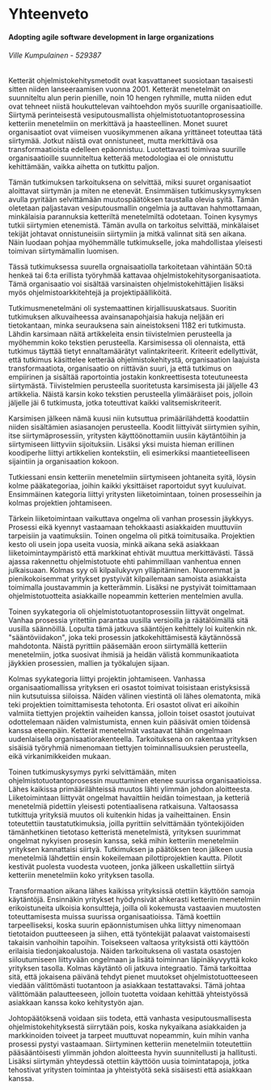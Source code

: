 Yhteenveto
==========

#### Adopting agile software development in large organizations
###### Ville Kumpulainen - 529387

Ketterät ohjelmistokehitysmetodit ovat kasvattaneet suosiotaan
tasaisesti sitten niiden lanseeraamisen vuonna 2001. Ketterät
menetelmät on suunniteltu alun perin pienille, noin 10 hengen ryhmille,
mutta niiden edut ovat tehneet niistä houkuttelevan vaihtoehdon myös
suurille organisaatioille. Siirtymä perinteisestä vesiputousmallista
ohjelmistotuotantoprosessina ketteriin menetelmiin on merkittävä ja
haasteellinen. Monet suuret organisaatiot ovat viimeisen vuosikymmenen
aikana yrittäneet toteuttaa tätä siirtymää. Jotkut näistä
ovat onnistuneet, mutta merkittävä osa transformaatioista edelleen
epäonnistuu. Luotettavasti toimivaa suurille organisaatioille
suunniteltua ketterää metodologiaa ei ole onnistuttu kehittämään,
vaikka aihetta on tutkittu paljon.

Tämän tutkimuksen tarkoituksena on selvittää, miksi suuret
organisaatiot aloittavat siirtymän ja miten ne etenevät. Ensimmäisen
tutkimuskysymyksen avulla pyritään selvittämään muutospäätöksen
taustalla olevia syitä. Tämän oletetaan paljastavan vesiputousmallin
ongelmia ja auttavan hahmottamaan, minkälaisia parannuksia ketteriltä
menetelmiltä odotetaan. Toinen kysymys tutkii siirtymien etenemistä.
Tämän avulla on tarkoitus selvittää, minkälaiset tekijät johtavat
onnistuneisiin siirtymiin ja mitkä valinnat sitä sen aikana. Näin
luodaan pohjaa myöhemmälle tutkimukselle, joka mahdollistaa yleisesti
toimivan siirtymämallin luomisen.

Tässä tutkimuksessa suurella orgnaisaatiolla tarkoitetaan
vähintään 50:tä henkeä tai 6:ta erillista työryhmää
kattavaa ohjelmistokehitysorganisaatiota. Tämä organisaatio voi
sisältää varsinaisten ohjelmistokehittäjien lisäksi myös
ohjelmistoarkkitehtejä ja projektipäälliköitä.

Tutkimusmenetelmäni oli systemaattinen kirjallisuuskatsaus. Suoritin
tutkimuksen alkuvaiheessa avainsanapohjaisia hakuja neljään eri
tietokantaan, minka seurauksena sain aineistokseni 1182 eri tutkimusta.
Lähdin karsimaan näitä artikkeleita ensin tiivistelmien perusteella
ja myöhemmin koko tekstien perusteella. Karsimisessa oli olennaista,
että tutkimus täyttää tietyt ennaltamäärätyt valintakriteerit.
Kriteerit edellyttivät, että tutkimus käsittelee ketterää
ohjelmistokehitystä, organisaation laajuista transformaatiota,
organisaatio on riittävän suuri, ja että tutkimus on empiirinen
ja sisältää raportointia jostakin konkreettisesta toteutuneesta
siirtymästä. Tiivistelmien perusteella suoritetusta karsimisesta jäi
jäljelle 43 artikkelia. Näistä karsin koko tekstien perusteella
ylimääräiset pois, jolloin jäljelle jäi 6 tutkimusta, jotka
toteuttivat kaikki valitsemiskriteerit.

Karsimisen jälkeen nämä kuusi niin kutsuttua primäärilähdettä
koodattiin niiden sisältämien asiasanojen perusteella. Koodit
liittyivät siirtymien syihin, itse siirtymäprosessiin, yritysten
käyttöönottamiin uusiin käytäntöihin ja siirtymiseen liittyviin
sijoituksiin. Lisäksi yksi muista hieman erillinen koodiperhe liittyi
artikkelien kontekstiin, eli esimerkiksi maantieteelliseen sijaintiin ja
organisaation kokoon.

Tutkiessani ensin ketteriin menetelmiin siirtymiseen johtaneita
syitä, löysin kolme pääkategoriaa, joihin kaikki yksittäiset
raportoidut syyt kuuluivat. Ensimmäinen kategoria liittyi yritysten
liiketoimintaan, toinen prosesseihin ja kolmas projektien johtamiseen.

Tärkein liiketoimintaan vaikuttava ongelma oli vanhan prosessin
jäykkyys. Prosessi eikä kyennyt vastaamaan tehokkaasti asiakkaiden
muuttuviin tarpeisiin ja vaatimuksiin. Toinen ongelma oli pitkä
toimitusaika. Projektien kesto oli usein jopa useita vuosia, minkä
aikana sekä asiakkaan liiketoimintaympäristö että markkinat ehtivät
muuttua merkittävästi. Tässä ajassa rakennettu ohjelmistotuote
ehti pahimmillaan vanhentua ennen julkaisuaan. Kolmas syy oli
kilpailukyvyn ylläpitäminen. Nuoremmat ja pienikokoisemmat yritykset
pystyivät kilpailemaan samoista asiakkaista toimimalla joustavammin ja
ketterämmin. Lisäksi ne pystyivät toimittamaan ohjelmistotuotteita
asiakkaille nopeammin ketterien mentelmien avulla.

Toinen syykategoria oli ohjelmistotuotantoprosessiin liittyvät
ongelmat. Vanhaa prosessia yritettiin parantaa uusilla versioilla ja
räätälöimällä sitä uusilla säännöillä. Lopulta tämä jatkuva
sääntöjen kehittely loi kuitenkin nk. "sääntöviidakon", joka teki
prosessin jatkokehittämisestä käytännössä mahdotonta. Näistä
pyrittiin pääsemään eroon siirtymällä ketteriin menetelmiin,
jotka suosivat ihmisiä ja heidän välistä kommunikaatiota jäykkien
prosessien, mallien ja työkalujen sijaan.

Kolmas syykategoria liittyi projektin johtamiseen. Vanhassa
organisaatiomallissa yrityksen eri osastot toimivat toisistaan
eristyksissä niin kutsutuissa siiloissa. Näiden välinen viestintä
oli lähes olematonta, mikä teki projektien toimittamisesta
tehotonta. Eri osastot olivat eri aikoihin valmiita tiettyjen
projektin vaiheiden kanssa, jolloin toiset osastot joutuivat
odottelemaan näiden valmistumista, ennen kuin pääsivät omien
töidensä kanssa eteenpäin. Ketterät menetelmät vastaavat tähän
ongelmaan uudenlaisella organisaatiorakenteella. Tarkoituksena on
rakentaa yrityksen sisäisiä työryhmiä nimenomaan tiettyjen
toiminnallisuuksien perusteella, eikä virkanimikkeiden mukaan.

Toinen tutkimuskysymys pyrki selvittämään, miten
ohjelmistotuotantoprosessin muuttaminen etenee suurissa
organisaatioissa. Lähes kaikissa primäärilähteissä muutos lähti
ylimmän johdon aloitteesta. Liiketoimintaan liittyvät ongelmat
havaittiin heidän toimestaan, ja ketteriä menetelmiä pidettiin
yleisesti potentiaalisena ratkaisuna. Valtaosassa tutkittuja yrityksiä
muutos oli kuitenkin hidas ja vaiheittainen. Ensin toteutettiin
taustatutkimuksia, joilla pyrittiin selvittämään työntekijöiden
tämänhetkinen tietotaso ketteristä menetelmistä, yrityksen
suurimmat ongelmat nykyisen prosesin kanssa, sekä mihin ketteriin
menetelmiin yrityksen kannattaisi siirtyä. Tutkimuksen ja päätöksen
teon jälkeen uusia menetelmiä lähdettiin ensin kokeilemaan
pilottiprojektien kautta. Pilotit kestivät puolesta vuodesta vuoteen,
jonka jälkeen uskallettiin siirtyä ketteriin menetelmiin koko
yrityksen tasolla.

Transformaation aikana lähes kaikissa yrityksissä otettiin käyttöön
samoja käytäntöjä. Ensinnäkin yritykset hyödynsivät ahkerasti
ketteriin menetelmiin erikoistuneita ulkoisia konsultteja, joilla
oli kokemusta vastaavien muutosten toteuttamisesta muissa suurissa
organisaatioissa. Tämä koettiin tarpeelliseksi, koska suurin
epäonnistumisen uhka liittyy nimenomaan tietotaidon puutteeseen
ja siihen, että työntekijät palaavat vaistomaisesti takaisin
vanhoihin tapoihin. Toisekseen valtaosa yrityksistä otti käyttöön
erilaisia tiedonjakoalustoja. Näiden tarkoituksena oli vastata
osastojen siiloutumiseen liittyvään ongelmaan ja lisätä toiminnan
läpinäkyvyyttä koko yrityksen tasolla. Kolmas käytäntö oli jatkuva
integraatio. Tämä tarkoittaa sitä, että jokaisena päivänä tehdyt
pienet muutokset ohjelmistotuotteeseen viedään välittömästi
tuotantoon ja asiakkaan testattavaksi. Tämä johtaa välittömään
palautteeseen, jolloin tuotetta voidaan kehittää yhteistyössä
asiakkaan kanssa koko kehitystyön ajan.

Johtopäätöksenä voidaan siis todeta, että vanhasta
vesiputousmallisesta ohjelmistokehityksestä siirrytään pois, koska
nykyaikana asiakkaiden ja markkinoiden toiveet ja tarpeet muuttuvat
nopeammin, kuin mihin vanha prosessi pystyi vastaamaan. Siirtyminen
ketteriin menetelmiin toteutettiin pääsääntöisesti ylimmän johdon
aloitteesta hyvin suunnitellusti ja hallitusti. Lisäksi siirtymän
yhteydessä otettiin käyttöön uusia toimintatapoja, jotka tehostivat
yritysten toimintaa ja yhteistyötä sekä sisäisesti että asiakkaan
kanssa.

